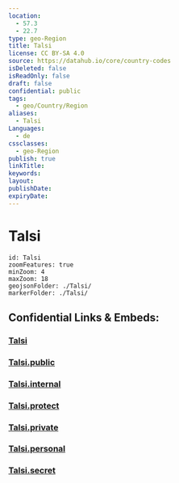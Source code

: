 ```yaml
---
location:
  - 57.3
  - 22.7
type: geo-Region
title: Talsi
license: CC BY-SA 4.0
source: https://datahub.io/core/country-codes
isDeleted: false
isReadOnly: false
draft: false
confidential: public
tags:
  - geo/Country/Region
aliases:
  - Talsi
Languages:
  - de
cssclasses:
  - geo-Region
publish: true
linkTitle:
keywords:
layout:
publishDate:
expiryDate:
---
```


# Talsi

```leaflet
id: Talsi
zoomFeatures: true 
minZoom: 4 
maxZoom: 18
geojsonFolder: ./Talsi/
markerFolder: ./Talsi/
```


## Confidential Links & Embeds: 

### [Talsi](/_Standards/Earth/Continent/Europe/Europe~North/Latvia/Regions~Latvia/Kurzeme/counties~Kurzeme/Talsi.md) 

### [Talsi.public](/_public/Earth/Continent/Europe/Europe~North/Latvia/Regions~Latvia/Kurzeme/counties~Kurzeme/Talsi.public.md) 

### [Talsi.internal](/_internal/Earth/Continent/Europe/Europe~North/Latvia/Regions~Latvia/Kurzeme/counties~Kurzeme/Talsi.internal.md) 

### [Talsi.protect](/_protect/Earth/Continent/Europe/Europe~North/Latvia/Regions~Latvia/Kurzeme/counties~Kurzeme/Talsi.protect.md) 

### [Talsi.private](/_private/Earth/Continent/Europe/Europe~North/Latvia/Regions~Latvia/Kurzeme/counties~Kurzeme/Talsi.private.md) 

### [Talsi.personal](/_personal/Earth/Continent/Europe/Europe~North/Latvia/Regions~Latvia/Kurzeme/counties~Kurzeme/Talsi.personal.md) 

### [Talsi.secret](/_secret/Earth/Continent/Europe/Europe~North/Latvia/Regions~Latvia/Kurzeme/counties~Kurzeme/Talsi.secret.md)


